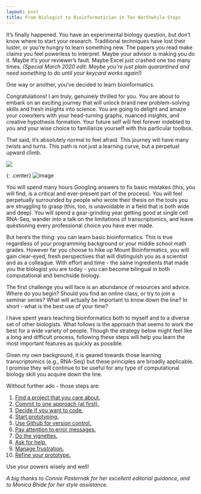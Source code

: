 ```yaml
---
layout: post
title: From Biologist to Bioinformatician in Ten Worthwhile Steps
---
```


It’s finally happened. You have an experimental biology question, but don’t know where to start your research. Traditional techniques have lost their luster, or you’re hungry to learn something new. The papers you read make claims you feel powerless to interpret. Maybe your advisor is making you do it. Maybe it’s your reviewer’s fault. Maybe Excel just crashed one too many times. <i>(Special March 2020 edit: Maybe you’re just plain quarantined and need something to do until your keycard works again!)</i>

One way or another, you’ve decided to learn bioinformatics.

Congratulations! I am truly, genuinely thrilled for you. You are about to embark on an exciting journey that will unlock brand new problem-solving skills and fresh insights into science. You are going to delight and amaze your coworkers with your head-turning graphs, nuanced insights, and creative hypothesis formation. Your future self will feel forever indebted to you and your wise choice to familiarize yourself with this particular toolbox.

That said, it’s absolutely normal to feel afraid. This journey will have many twists and turns. This path is not just a learning curve, but a perpetual upward climb. 

<img class="right" src ="https://fictionfanblog.files.wordpress.com/2019/06/homer-mountain.gif">

{: .center}
![image](https://fictionfanblog.files.wordpress.com/2019/06/homer-mountain.gif)

You will spend many hours Googling answers to fix basic mistakes (this, you will find, is a critical and ever-present part of the process). You will feel perpetually surrounded by people who wrote their thesis on the tools you are struggling to grasp (this, too, is unavoidable in a field that is both wide and deep). You will spend a gear-grinding year getting good at single cell RNA-Seq, wander into a talk on the limitations of transcriptomics, and leave questioning every professional choice you have ever made. 

But here’s the thing: you can learn basic bioinformatics. This is true regardless of your programming background or your middle school math grades. However far you choose to hike up Mount Bioinformatics, you will gain clear-eyed, fresh perspectives that will distinguish you as a scientist and as a colleague. With effort and time - the same ingredients that made you the biologist you are today - you can become bilingual in both computational and benchside biology.

The first challenge you will face is an abundance of resources and advice. Where do you begin? Should you find an online class, or try to join a seminar series? What will actually be important to know down the line? In short - what is the best use of your time?

I have spent years teaching bioinformatics both to myself and to a diverse set of other biologists. What follows is the approach that seems to work the best for a wide variety of people. Though the strategy below might feel like a long and difficult process, following these steps will help you learn the most important features as quickly as possible.

Given my own background, it is geared towards those learning transcriptomics (e.g., RNA-Seq) but these principles are broadly applicable. I promise they will continue to be useful for any type of computational biology skill you acquire down the line.

Without further ado - those steps are:

1. [Find a project that you care about.](https://kmuench.github.io/2020/03/18/step-1/)
2. [Commit to one approach (at first).](https://kmuench.github.io/2020/03/18/step-2/)
3. [Decide if you want to code.](https://kmuench.github.io/2020/03/18/step-3/)
4. [Start prototyping.](https://kmuench.github.io/2020/03/18/step-4/)
5. [Use Github for version control.](https://kmuench.github.io/2020/03/18/step-5/)
6. [Pay attention to error messages.](https://kmuench.github.io/2020/03/18/step-6/)
7. [Do the vignettes.](https://kmuench.github.io/2020/03/18/step-7/)
8. [Ask for help.](https://kmuench.github.io/2020/03/18/step-8/)
9. [Manage frustration.](https://kmuench.github.io/2020/03/18/step-9/)
10. [Refine your prototype.](https://kmuench.github.io/2020/03/18/step-10/)

Use your powers wisely and well! 

<i>A big thanks to Connie Pasternak for her excellent editorial guidance, and to Monica Bhide for her style assistance.</i>

